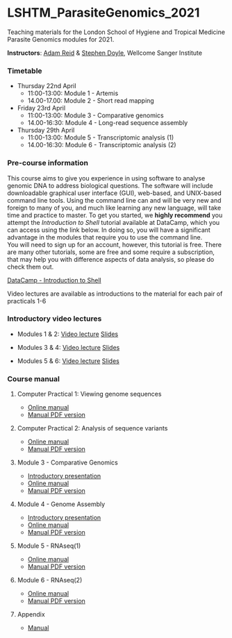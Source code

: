 # LSHTM_ParasiteGenomics_2021

Teaching materials for the London School of Hygiene and Tropical Medicine Parasite Genomics modules for 2021.

**Instructors**: [Adam Reid](mailto:ar11@sanger.ac.uk) & [Stephen Doyle](mailto:sd21@sanger.ac.uk), Wellcome Sanger Institute

### Timetable
- Thursday 22nd April
     - 11:00-13:00: Module 1 - Artemis
     - 14.00-17.00: Module 2 - Short read mapping
- Friday 23rd April
     - 11:00-13:00: Module 3 - Comparative genomics
     - 14.00-16:30: Module 4 - Long-read sequence assembly
- Thursday 29th April
     - 11:00-13:00: Module 5 - Transcriptomic analysis (1)
     - 14.00-16:30: Module 6 - Transcriptomic analysis (2)

### Pre-course information
This course aims to give you experience in using software to analyse genomic DNA to address biological questions. The software will include downloadable graphical user interface (GUI), web-based, and UNIX-based command line tools. Using the command line can and will be very new and foreign to many of you, and much like learning any new language, will take time and practice to master. To get you started, we **highly recommend** you attempt the *Introduction to Shell* tutorial available at DataCamp, which you can access using the link below. In doing so, you will have a significant advantage in the modules that require you to use the command line.  
You will need to sign up for an account, however, this tutorial is free. There are many other tutorials, some are free and some require a subscription, that may help you with difference aspects of data analysis, so please do check them out.

[DataCamp - Introduction to Shell](https://www.datacamp.com/courses/introduction-to-shell)

Video lectures are available as introductions to the material for each pair of practicals 1-6

### Introductory video lectures

- Modules 1 & 2: [Video lecture]() [Slides](Presentations_2021/LSHTM2021_Talk_Introduction.pdf)

- Modules 3 & 4: [Video lecture](https://pro.panopto.com/Panopto/Pages/Viewer.aspx?tid=afa63dd7-01b8-433c-b37e-ad03015d384b) [Slides]()

- Modules 5 & 6: [Video lecture]() [Slides](Presentations_2021/LSHTM2021_Talk_RNAseq.pdf)

### Course manual

1. Computer Practical 1: Viewing genome sequences
     - [Online manual](Module_1_Artemis.md)
     - [Manual PDF version](Module_1_Artemis.pdf)
     
2. Computer Practical 2: Analysis of sequence variants
     - [Online manual](Module_2_Mapping_Short_Reads.md)
     - [Manual PDF version](Module_2_Mapping_Short_Reads.pdf)

3. Module 3 - Comparative Genomics
     - [Introductory presentation](presentations/Presentation_PathogenGenomicsLSHTM_Module3_ComparativeGenomics.pdf)
     - [Online manual](Module_3_Comparative_Genomics.md)
     - [Manual PDF version](Module_3_Comparative_Genomics.pdf)

4. Module 4 - Genome Assembly
     - [Introductory presentation](presentations/Presentation_PathogenGenomicsLSHTM_Module4_DeNovoAssembly.pdf)
     - [Online manual](Module_4_Genome_Assembly.md)
     - [Manual PDF version](Module_4_Genome_Assembly.pdf)

5. Module 5 - RNAseq(1)
     - [Online manual](Module_5_RNAseq1.md)
     - [Manual PDF version](Module_5_RNAseq1.pdf)

6. Module 6 - RNAseq(2)
     - [Online manual](Module_6_RNAseq2.md)
     - [Manual PDF version](Module_6_RNAseq2.pdf)

7. Appendix
     - [Manual](presentations/LSHTM_Appendix.pdf)
